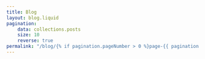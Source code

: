 ```yaml
---
title: Blog
layout: blog.liquid
pagination:
    data: collections.posts
    size: 10
    reverse: true
permalink: "/blog/{% if pagination.pageNumber > 0 %}page-{{ pagination.pageNumber | plus: 1 }}/{% endif %}"
---
```



